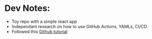 # Dev Notes:
- Toy repo with a simple react app
- Independant research on how to use GitHub Actions, YAMLs, CI/CD
- Followed this [Github tutorial](https://www.youtube.com/watch?v=88FWrfHCIqo)
